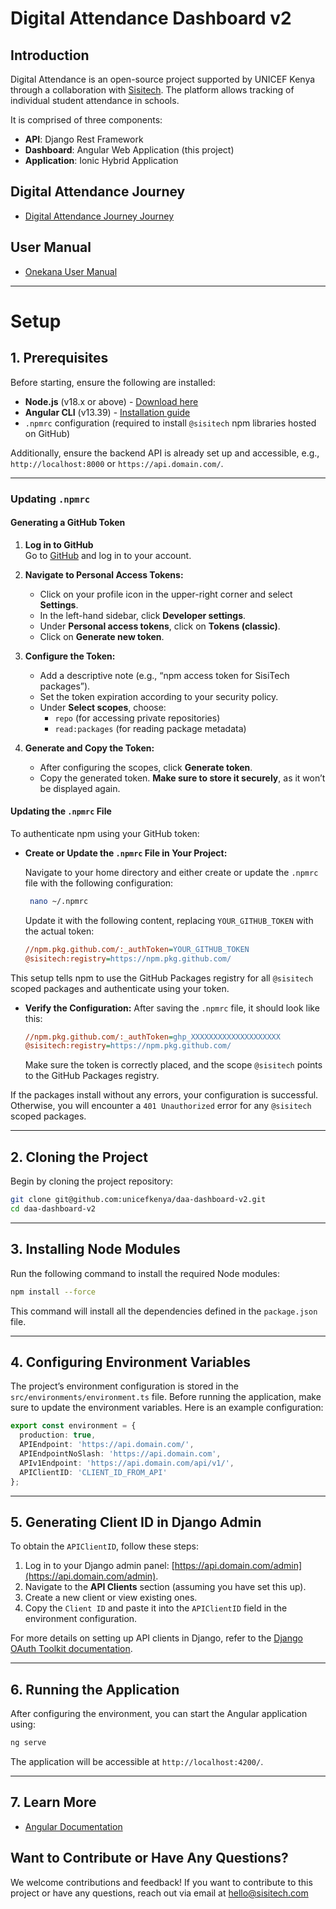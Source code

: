 # Digital Attendance Dashboard v2

## Introduction

Digital Attendance is an open-source project supported by UNICEF Kenya through a collaboration with [Sisitech](https://sisitech.com). The platform allows tracking of individual student attendance in schools.

It is comprised of three components:
- **API**: Django Rest Framework
- **Dashboard**: Angular Web Application (this project)
- **Application**: Ionic Hybrid Application

## Digital Attendance Journey
- [Digital Attendance Journey Journey](https://drive.google.com/file/d/17T3VT-howD86XOSYrExLVMXWiXTiXimD/view)

## User Manual
- [Onekana User Manual](https://sisitech.github.io/OnekanaDocs/)

---

# Setup

## 1. Prerequisites

Before starting, ensure the following are installed:

- **Node.js** (v18.x or above) - [Download here](https://nodejs.org/en/download/)
- **Angular CLI** (v13.39) - [Installation guide](https://angular.io/cli)
- `.npmrc` configuration (required to install `@sisitech` npm libraries hosted on GitHub)

Additionally, ensure the backend API is already set up and accessible, e.g., `http://localhost:8000` or `https://api.domain.com/`.

---

### Updating `.npmrc`
#### Generating a GitHub Token

1. **Log in to GitHub**  
   Go to [GitHub](https://github.com) and log in to your account.

2. **Navigate to Personal Access Tokens:**
   - Click on your profile icon in the upper-right corner and select **Settings**.
   - In the left-hand sidebar, click **Developer settings**.
   - Under **Personal access tokens**, click on **Tokens (classic)**.
   - Click on **Generate new token**.

3. **Configure the Token:**
   - Add a descriptive note (e.g., “npm access token for SisiTech packages”).
   - Set the token expiration according to your security policy.
   - Under **Select scopes**, choose:
     - `repo` (for accessing private repositories)
     - `read:packages` (for reading package metadata)

4. **Generate and Copy the Token:**
   - After configuring the scopes, click **Generate token**.
   - Copy the generated token. **Make sure to store it securely**, as it won’t be displayed again.

#### Updating the `.npmrc` File

To authenticate npm using your GitHub token:

- **Create or Update the `.npmrc` File in Your Project:**

   Navigate to your home directory and either create or update the `.npmrc` file with the following configuration:
   ```sh
    nano ~/.npmrc
   ```

   Update it with the following content, replacing `YOUR_GITHUB_TOKEN` with the actual token:
   ```ini
   //npm.pkg.github.com/:_authToken=YOUR_GITHUB_TOKEN
   @sisitech:registry=https://npm.pkg.github.com/
   ```

This setup tells npm to use the GitHub Packages registry for all `@sisitech` scoped packages and authenticate using your token.

- **Verify the Configuration:**
   After saving the `.npmrc` file, it should look like this:

   ```ini
   //npm.pkg.github.com/:_authToken=ghp_XXXXXXXXXXXXXXXXXXXX
   @sisitech:registry=https://npm.pkg.github.com/
   ```

   Make sure the token is correctly placed, and the scope `@sisitech` points to the GitHub Packages registry.

If the packages install without any errors, your configuration is successful. Otherwise, you will encounter a `401 Unauthorized` error for any `@sisitech` scoped packages.

---

## 2. Cloning the Project

Begin by cloning the project repository:

```bash
git clone git@github.com:unicefkenya/daa-dashboard-v2.git
cd daa-dashboard-v2
```

---

## 3. Installing Node Modules

Run the following command to install the required Node modules:

```bash
npm install --force
```

This command will install all the dependencies defined in the `package.json` file.

---

## 4. Configuring Environment Variables

The project’s environment configuration is stored in the `src/environments/environment.ts` file. Before running the application, make sure to update the environment variables. Here is an example configuration:

```typescript
export const environment = {
  production: true,
  APIEndpoint: 'https://api.domain.com/',
  APIEndpointNoSlash: 'https://api.domain.com',
  APIv1Endpoint: 'https://api.domain.com/api/v1/',
  APIClientID: 'CLIENT_ID_FROM_API'
};
```

---

## 5. Generating Client ID in Django Admin

To obtain the `APIClientID`, follow these steps:

1. Log in to your Django admin panel: [https://api.domain.com/admin](https://api.domain.com/admin).
2. Navigate to the **API Clients** section (assuming you have set this up).
3. Create a new client or view existing ones.
4. Copy the `Client ID` and paste it into the `APIClientID` field in the environment configuration.

For more details on setting up API clients in Django, refer to the [Django OAuth Toolkit documentation](https://django-oauth-toolkit.readthedocs.io/en/latest/).

---

## 6. Running the Application

After configuring the environment, you can start the Angular application using:

```bash
ng serve
```

The application will be accessible at `http://localhost:4200/`.

---

## 7. Learn More
- [Angular Documentation](https://angular.io/docs)


##  Want to Contribute or Have Any Questions?
We welcome contributions and feedback! If you want to contribute to this project or have any questions, reach out via email at hello@sisitech.com

